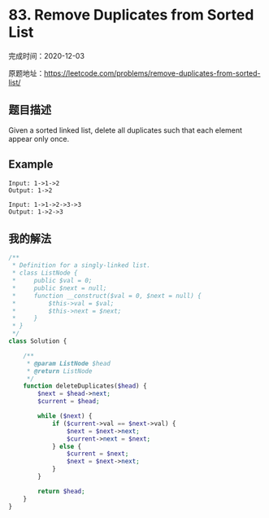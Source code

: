# 83. Remove Duplicates from Sorted List

完成时间：2020-12-03

原题地址：https://leetcode.com/problems/remove-duplicates-from-sorted-list/

## 题目描述

Given a sorted linked list, delete all duplicates such that each element appear only once.

## Example

```
Input: 1->1->2
Output: 1->2
```

```
Input: 1->1->2->3->3
Output: 1->2->3
```

## 我的解法
```php
/**
 * Definition for a singly-linked list.
 * class ListNode {
 *     public $val = 0;
 *     public $next = null;
 *     function __construct($val = 0, $next = null) {
 *         $this->val = $val;
 *         $this->next = $next;
 *     }
 * }
 */
class Solution {

    /**
     * @param ListNode $head
     * @return ListNode
     */
    function deleteDuplicates($head) {
        $next = $head->next;
        $current = $head;

        while ($next) {
            if ($current->val == $next->val) {
                $next = $next->next;
                $current->next = $next;
            } else {
                $current = $next;
                $next = $next->next;
            }    
        }

        return $head;
    }
}
```
